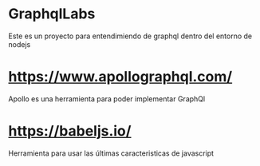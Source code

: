 # GraphqlLabs
Este es un proyecto para entendimiendo de graphql dentro del entorno de nodejs

# https://www.apollographql.com/

Apollo es una herramienta para poder implementar GraphQl

# https://babeljs.io/

Herramienta para usar las últimas caracteristicas de javascript


